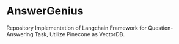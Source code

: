 # AnswerGenius
Repository Implementation of Langchain Framework for Question-Answering Task, Utilize Pinecone as VectorDB.
